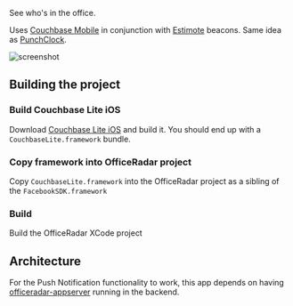 
See who's in the office.  

Uses [Couchbase Mobile](http://developer.couchbase.com/mobile/) in conjunction with [Estimote](http://estimote.com/) beacons.  Same idea as [PunchClock](https://github.com/panicinc/PunchClock).

![screenshot](http://tleyden-misc.s3.amazonaws.com/blog_images/office_radar_twoscreens_sm.png)

## Building the project

### Build Couchbase Lite iOS

Download [Couchbase Lite iOS](https://github.com/couchbase/couchbase-lite-ios) and build it.  You should end up with a `CouchbaseLite.framework` bundle.

### Copy framework into OfficeRadar project

Copy `CouchbaseLite.framework` into the OfficeRadar project as a sibling of the `FacebookSDK.framework`

### Build

Build the OfficeRadar XCode project

## Architecture

For the Push Notification functionality to work, this app depends on having [officeradar-appserver](https://github.com/tleyden/officeradar-appserver) running in the backend.

